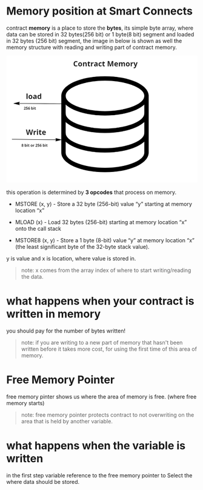 # Memory position at Smart Connects 

contract **memory** is a place to store the **bytes**, its simple byte array, where data can be stored in 32 bytes(256 bit) or 1 byte(8 bit) segment and loaded in 32 bytes (256 bit) segment, the image in below is shown as well the memory structure with reading and writing part of contract memory.

![memory](mmry.png)

this operation is determined by **3 opcodes** that process on memory.

- MSTORE (x, y) - Store a 32 byte (256-bit) value “y” starting at memory location “x”

- MLOAD (x) - Load 32 bytes (256-bit) starting at memory location “x” onto the call stack

- MSTORE8 (x, y) - Store a 1 byte (8-bit) value “y” at memory location “x” (the least significant byte of the 32-byte stack value).

y is value and x is location, where value is stored in.

> note: x comes from the array index of where to start writing/reading the data. 

# what happens when your contract is written in memory 

 you should pay for the number of bytes written! 

> note: if you are writing to a new part of memory that hasn't been written before it takes more cost, for using the first time of this area of memory.

# Free Memory Pointer

free memory pinter shows us where the area of memory is free. (where free memory starts)

> note: free memory pointer protects contract to not overwriting on the area that is held by another variable.

# what happens when the variable is written 

in the first step variable reference to the free memory pointer to Select the where data should be stored.



